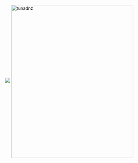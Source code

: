 <img src="https://cdn.discordapp.com/attachments/712351196106457158/814035995544518686/aboutMe.png" />
<img align="center" width="400" height="500" src="https://github-readme-stats.vercel.app/api?username=tunadnz&show_icons=true&theme=tokyonight" alt="tunadnz" />
